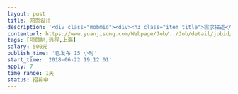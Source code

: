 ```yaml
---                
layout: post       
title: 网页设计           
description: '<div class="mobmid"><div><h3 class="item_title">需求描述</h3><p>1.复制一个网站页面<br/>2.做成一个网站<br/>3.可以加功能<br/>4.好看<br/>5.美观<br/>6.稳定<br/>7.合作期间保持沟通<br/>8.可长期合作</p></div><!--info end--></div>'     
contenturl: https://www.yuanjisong.com/Webpage/Job/../Job/detail/jobid/101605      
tags: [项目制,远程,上海]            
salary: 500元          
publish_time: '已发布 15 小时'         
start_time: '2018-06-22 19:12:01'           
apply: 7                   
time_range: 1天              
status: 招募中                  
---                 
```


